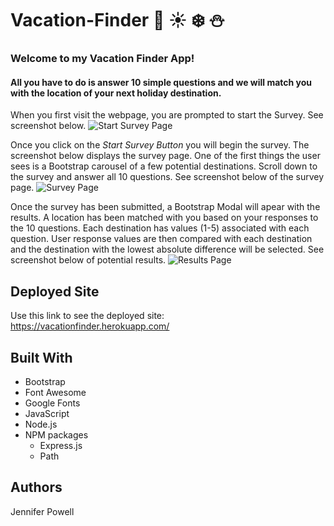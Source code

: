 # Vacation-Finder :palm_tree: :sunny: :snowflake: :snowman:

### Welcome to my Vacation Finder App!
#### All you have to do is answer 10 simple questions and we will match you with the location of your next holiday destination. 

When you first visit the webpage, you are prompted to start the Survey. See screenshot below.
<img src="/app/public/images/first.png" alt="Start Survey Page">

Once you click on the _Start Survey Button_ you will begin the survey. The screenshot below displays the survey page. One of the first things the user sees is a Bootstrap carousel of a few potential destinations. Scroll down to the survey and answer all 10 questions. See screenshot below of the survey page.
<img src="/app/public/images/second.png" alt="Survey Page">

Once the survey has been submitted, a Bootstrap Modal will apear with the results. A location has been matched with you based on your responses to the 10 questions. Each destination has values (1-5) associated with each question. User response values are then compared with each destination and the destination with the lowest absolute difference will be selected. See screenshot below of potential results. 
<img src="/app/public/images/third.png" alt="Results Page">

## Deployed Site
Use this link to see the deployed site: 
https://vacationfinder.herokuapp.com/

## Built With
- Bootstrap
- Font Awesome
- Google Fonts
- JavaScript
- Node.js
- NPM packages
   * Express.js
   * Path

## Authors
Jennifer Powell 